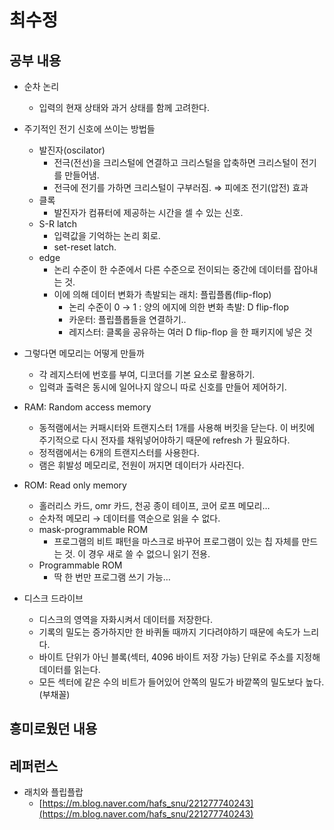 # 최수정

## 공부 내용

- 순차 논리
    - 입력의 현재 상태와 과거 상태를 함께 고려한다.

- 주기적인 전기 신호에 쓰이는 방법들
    - 발진자(oscilator)
        - 전극(전선)을 크리스털에 연결하고 크리스털을 압축하면 크리스털이 전기를 만들어냄.
        - 전극에 전기를 가하면 크리스털이 구부러짐. ⇒ 피에조 전기(압전) 효과
    - 클록
        - 발진자가 컴퓨터에 제공하는 시간을 셀 수 있는 신호.
    - S-R latch
        - 입력값을 기억하는 논리 회로.
        - set-reset latch.
    - edge
        - 논리 수준이 한 수준에서 다른 수준으로 전이되는 중간에 데이터를 잡아내는 것.
        - 이에 의해 데이터 변화가 촉발되는 래치: 플립플롭(flip-flop)
            - 논리 수준이 0 → 1 : 양의 에지에 의한 변화 촉발: D flip-flop
            - 카운터: 플립플롭들을 연결하기..
            - 레지스터: 클록을 공유하는 여러 D flip-flop 을 한 패키지에 넣은 것
- 그렇다면 메모리는 어떻게 만들까
    - 각 레지스터에 번호를 부여,  디코더를 기본 요소로 활용하기.
    - 입력과 출력은 동시에 일어나지 않으니 따로 신호를 만들어 제어하기.
    
- RAM: Random access memory
    - 동적램에서는 커패시터와 트랜지스터 1개를 사용해 버킷을 닫는다. 이 버킷에 주기적으로 다시 전자를 채워넣어야하기 때문에 refresh 가 필요하다.
    - 정적램에서는 6개의 트랜지스터를 사용한다.
    - 램은 휘발성 메모리로, 전원이 꺼지면 데이터가 사라진다.
- ROM: Read only memory
    - 홀러리스 카드, omr 카드, 천공 종이 테이프, 코어 로프 메모리…
    - 순차적 메모리 → 데이터를 역순으로 읽을 수 없다.
    - mask-programmable ROM
        - 프로그램의 비트 패턴을 마스크로 바꾸어 프로그램이 있는 칩 자체를 만드는 것. 이 경우 새로 쓸 수 없으니 읽기 전용.
    - Programmable ROM
        - 딱 한 번만 프로그램 쓰기 가능…
- 디스크 드라이브
    - 디스크의 영역을 자화시켜서 데이터를 저장한다.
    - 기록의 밀도는 증가하지만 한 바퀴돌 때까지 기다려야하기 때문에 속도가 느리다.
    - 바이트 단위가 아닌 블록(섹터, 4096 바이트 저장 가능) 단위로 주소를 지정해 데이터를 읽는다.
    - 모든 섹터에 같은 수의 비트가 들어있어 안쪽의 밀도가 바깥쪽의 밀도보다 높다. (부채꼴)

## 흥미로웠던 내용

## 레퍼런스

- 래치와 플립플랍
    - [https://m.blog.naver.com/hafs_snu/221277740243](https://m.blog.naver.com/hafs_snu/221277740243)
